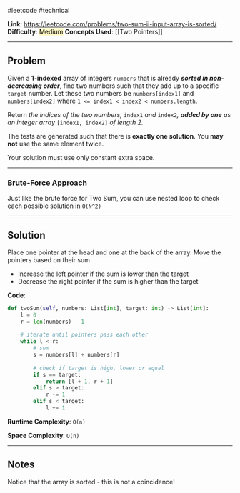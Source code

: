 #leetcode #technical

**Link**: https://leetcode.com/problems/two-sum-ii-input-array-is-sorted/
**Difficulty**: <mark style="background: #FFF3A3A6;">Medium</mark>
**Concepts Used**: [[Two Pointers]]

---
## Problem

Given a **1-indexed** array of integers `numbers` that is already **_sorted in non-decreasing order_**, find two numbers such that they add up to a specific `target` number. Let these two numbers be `numbers[index1]` and `numbers[index2]` where `1 <= index1 < index2 < numbers.length`.

Return _the indices of the two numbers,_ `index1` _and_ `index2`_, **added by one** as an integer array_ `[index1, index2]` _of length 2._

The tests are generated such that there is **exactly one solution**. You **may not** use the same element twice.

Your solution must use only constant extra space.

---
### Brute-Force Approach

Just like the brute force for Two Sum, you can use nested loop to check each possible solution in `O(N^2)`

---
## Solution

Place one pointer at the head and one at the back of the array.
Move the pointers based on their sum
- Increase the left pointer if the sum is lower than the target
- Decrease the right pointer if the sum is higher than the target

**Code**:
```python
def twoSum(self, numbers: List[int], target: int) -> List[int]:
	l = 0
	r = len(numbers) - 1
	
	# iterate until pointers pass each other
	while l < r:
		# sum
		s = numbers[l] + numbers[r]
		
		# check if target is high, lower or equal
		if s == target:
			return [l + 1, r + 1]
		elif s > target:
			r -= 1
		elif s < target:
			l += 1
```

**Runtime Complexity**: `O(n)`

**Space Complexity**: `O(n)`

---
## Notes
Notice that the array is sorted - this is not a coincidence!
